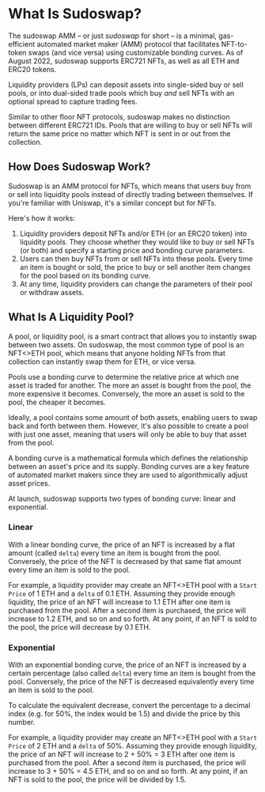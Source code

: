 # What Is Sudoswap?

The sudoswap AMM – or just *sudoswap* for short – is a minimal, gas-efficient automated market maker (AMM) protocol that facilitates NFT-to-token swaps (and vice versa) using customizable bonding curves. As of August 2022, sudoswap supports ERC721 NFTs, as well as all ETH and ERC20 tokens.

Liquidity providers (LPs) can deposit assets into single-sided buy or sell pools, or into dual-sided trade pools which buy *and* sell NFTs with an optional spread to capture trading fees. 

Similar to other floor NFT protocols, sudoswap makes no distinction between different ERC721 IDs. Pools that are willing to buy or sell NFTs will return the same price no matter which NFT is sent in or out from the collection.

## How Does Sudoswap Work?

Sudoswap is an AMM protocol for NFTs, which means that users buy from or sell into liquidity pools instead of directly trading between themselves. If you're familiar with Uniswap, it's a similar concept but for NFTs.

Here's how it works:
1. Liquidity providers deposit NFTs and/or ETH (or an ERC20 token) into liquidity pools. They choose whether they would like to buy or sell NFTs (or both) and specify a starting price and bonding curve parameters.
2. Users can then buy NFTs from or sell NFTs into these pools. Every time an item is bought or sold, the price to buy or sell another item changes for the pool based on its bonding curve.
3. At any time, liquidity providers can change the parameters of their pool or withdraw assets.

## What Is A Liquidity Pool?

A pool, or liquidity pool, is a smart contract that allows you to instantly swap between two assets. On sudoswap, the most common type of pool is an NFT<>ETH pool, which means that anyone holding NFTs from that collection can instantly swap them for ETH, or vice versa.

Pools use a bonding curve to determine the relative price at which one asset is traded for another. The more an asset is bought from the pool, the more expensive it becomes. Conversely, the more an asset is sold to the pool, the cheaper it becomes.

Ideally, a pool contains some amount of both assets, enabling users to swap back and forth between them. However, it's also possible to create a pool with just one asset, meaning that users will only be able to buy that asset from the pool.

A bonding curve is a mathematical formula which defines the relationship between an asset's price and its supply. Bonding curves are a key feature of automated market makers since they are used to algorithmically adjust asset prices.

At launch, sudoswap supports two types of bonding curve: linear and exponential.

### Linear

With a linear bonding curve, the price of an NFT is increased by a flat amount (called `delta`) every time an item is bought from the pool. Conversely, the price of the NFT is decreased by that same flat amount every time an item is sold to the pool.

For example, a liquidity provider may create an NFT<>ETH pool with a `Start Price` of 1 ETH and a `delta` of 0.1 ETH. Assuming they provide enough liquidity, the price of an NFT will increase to 1.1 ETH after one item is purchased from the pool. After a second item is purchased, the price will increase to 1.2 ETH, and so on and so forth. At any point, if an NFT is sold to the pool, the price will decrease by 0.1 ETH.

### Exponential

With an exponential bonding curve, the price of an NFT is increased by a certain percentage (also called `delta`) every time an item is bought from the pool. Conversely, the price of the NFT is decreased equivalently every time an item is sold to the pool.

To calculate the equivalent decrease, convert the percentage to a decimal index (e.g. for 50%, the index would be 1.5) and divide the price by this number.

For example, a liquidity provider may create an NFT<>ETH pool with a `Start Price` of 2 ETH and a `delta` of 50%. Assuming they provide enough liquidity, the price of an NFT will increase to 2 + 50% = 3 ETH after one item is purchased from the pool. After a second item is purchased, the price will increase to 3 + 50% = 4.5 ETH, and so on and so forth. At any point, if an NFT is sold to the pool, the price will be divided by 1.5.

